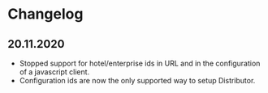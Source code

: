 # Changelog

## 20.11.2020

* Stopped support for hotel/enterprise ids in URL and in the configuration of a javascript client.
* Configuration ids are now the only supported way to setup Distributor.
